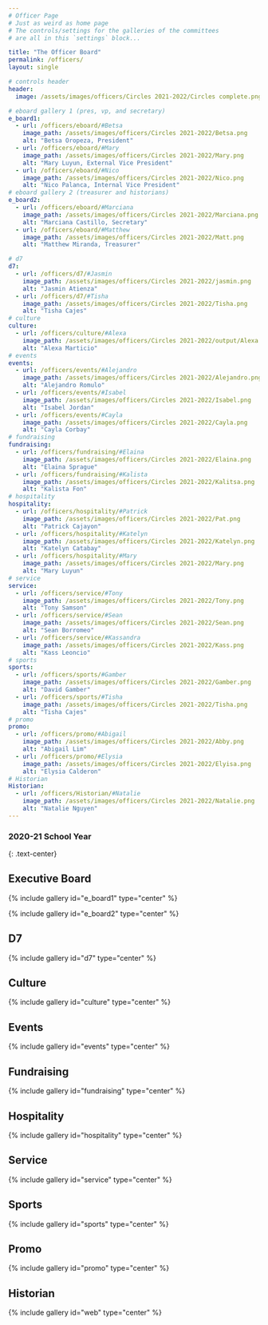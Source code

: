 ```yaml
---
# Officer Page
# Just as weird as home page
# The controls/settings for the galleries of the committees
# are all in this `settings` block...

title: "The Officer Board"
permalink: /officers/
layout: single

# controls header
header:
  image: /assets/images/officers/Circles 2021-2022/Circles complete.png

# eboard gallery 1 (pres, vp, and secretary)
e_board1:
  - url: /officers/eboard/#Betsa
    image_path: /assets/images/officers/Circles 2021-2022/Betsa.png
    alt: "Betsa Oropeza, President"
  - url: /officers/eboard/#Mary
    image_path: /assets/images/officers/Circles 2021-2022/Mary.png
    alt: "Mary Luyun, External Vice President"
  - url: /officers/eboard/#Nico
    image_path: /assets/images/officers/Circles 2021-2022/Nico.png
    alt: "Nico Palanca, Internal Vice President"
# eboard gallery 2 (treasurer and historians)
e_board2:
  - url: /officers/eboard/#Marciana
    image_path: /assets/images/officers/Circles 2021-2022/Marciana.png
    alt: "Marciana Castillo, Secretary"
  - url: /officers/eboard/#Matthew
    image_path: /assets/images/officers/Circles 2021-2022/Matt.png
    alt: "Matthew Miranda, Treasurer"

# d7
d7:
  - url: /officers/d7/#Jasmin
    image_path: /assets/images/officers/Circles 2021-2022/jasmin.png
    alt: "Jasmin Atienza"
  - url: /officers/d7/#Tisha
    image_path: /assets/images/officers/Circles 2021-2022/Tisha.png
    alt: "Tisha Cajes"
# culture
culture:
  - url: /officers/culture/#Alexa
    image_path: /assets/images/officers/Circles 2021-2022/output/Alexa.png
    alt: "Alexa Marticio"
# events
events:
  - url: /officers/events/#Alejandro
    image_path: /assets/images/officers/Circles 2021-2022/Alejandro.png
    alt: "Alejandro Romulo"
  - url: /officers/events/#Isabel
    image_path: /assets/images/officers/Circles 2021-2022/Isabel.png
    alt: "Isabel Jordan"
  - url: /officers/events/#Cayla
    image_path: /assets/images/officers/Circles 2021-2022/Cayla.png
    alt: "Cayla Corbay"
# fundraising
fundraising:
  - url: /officers/fundraising/#Elaina
    image_path: /assets/images/officers/Circles 2021-2022/Elaina.png
    alt: "Elaina Sprague"
  - url: /officers/fundraising/#Kalista
    image_path: /assets/images/officers/Circles 2021-2022/Kalitsa.png
    alt: "Kalista Fon"
# hospitality
hospitality:
  - url: /officers/hospitality/#Patrick
    image_path: /assets/images/officers/Circles 2021-2022/Pat.png
    alt: "Patrick Cajayon"
  - url: /officers/hospitality/#Katelyn
    image_path: /assets/images/officers/Circles 2021-2022/Katelyn.png
    alt: "Katelyn Catabay"
  - url: /officers/hospitality/#Mary
    image_path: /assets/images/officers/Circles 2021-2022/Mary.png
    alt: "Mary Luyun"
# service
service:
  - url: /officers/service/#Tony
    image_path: /assets/images/officers/Circles 2021-2022/Tony.png
    alt: "Tony Samson"
  - url: /officers/service/#Sean
    image_path: /assets/images/officers/Circles 2021-2022/Sean.png
    alt: "Sean Borromeo"
  - url: /officers/service/#Kassandra
    image_path: /assets/images/officers/Circles 2021-2022/Kass.png
    alt: "Kass Leoncio"
# sports
sports:
  - url: /officers/sports/#Gamber
    image_path: /assets/images/officers/Circles 2021-2022/Gamber.png
    alt: "David Gamber"
  - url: /officers/sports/#Tisha
    image_path: /assets/images/officers/Circles 2021-2022/Tisha.png
    alt: "Tisha Cajes"
# promo
promo:
  - url: /officers/promo/#Abigail
    image_path: /assets/images/officers/Circles 2021-2022/Abby.png
    alt: "Abigail Lim"
  - url: /officers/promo/#Elysia
    image_path: /assets/images/officers/Circles 2021-2022/Elyisa.png
    alt: "Elysia Calderon"
# Historian
Historian:
  - url: /officers/Historian/#Natalie
    image_path: /assets/images/officers/Circles 2021-2022/Natalie.png
    alt: "Natalie Nguyen"
---
```


<!--
	this shouldn't need modification,
	unless you want to play with the
	layout!
  -->

### 2020-21 School Year
{: .text-center}

## Executive Board

{% include gallery id="e_board1" type="center" %}

{% include gallery id="e_board2" type="center" %}

## D7

{% include gallery id="d7" type="center" %}

## Culture

{% include gallery id="culture" type="center" %}

## Events

{% include gallery id="events" type="center" %}

## Fundraising

{% include gallery id="fundraising" type="center" %}

## Hospitality

{% include gallery id="hospitality" type="center" %}

## Service

{% include gallery id="service" type="center" %}

## Sports

{% include gallery id="sports" type="center" %}

## Promo

{% include gallery id="promo" type="center" %}

## Historian

{% include gallery id="web" type="center" %}

